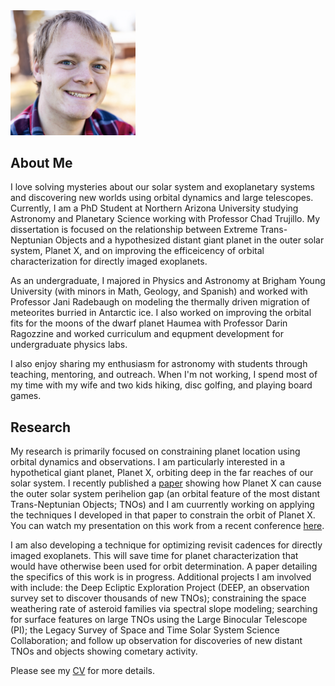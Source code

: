 <img src="picture.jpg" width="200">

## About Me
I love solving mysteries about our solar system and exoplanetary systems and discovering new worlds using orbital dynamics and large telescopes. Currently, I am a PhD Student at Northern Arizona University studying Astronomy and Planetary Science working with Professor Chad Trujillo. My dissertation is focused on the relationship between Extreme Trans-Neptunian Objects and a hypothesized distant giant planet in the outer solar system, Planet X, and on improving the efficeicency of orbital characterization for directly imaged exoplanets.

As an undergraduate, I majored in Physics and Astronomy at Brigham Young University (with minors in Math, Geology, and Spanish) and worked with Professor Jani Radebaugh on modeling the thermally driven migration of meteorites burried in Antarctic ice. I also worked on improving the orbital fits for the moons of the dwarf planet Haumea with Professor Darin Ragozzine and worked curriculum and equpment development for undergraduate physics labs.

I also enjoy sharing my enthusiasm for astronomy with students through teaching, mentoring, and outreach. When I'm not working, I spend most of my time with my wife and two kids hiking, disc golfing, and playing board games.

## Research
My research is primarily focused on constraining planet location using orbital dynamics and observations. I am particularly interested in a hypothetical giant planet, Planet X, orbiting deep in the far reaches of our solar system. I recently published a [paper](https://iopscience.iop.org/article/10.3847/1538-3881/abfb6f) showing how Planet X can cause the outer solar system perihelion gap (an orbital feature of the most distant Trans-Neptunian Objects; TNOs) and I am cuurrently working on applying the techniques I developed in that paper to constrain the orbit of Planet X. You can watch my presentation on this work from a recent conference [here](https://vimeo.com/545351933).

I am also developing a technique for optimizing revisit cadences for directly imaged exoplanets. This will save time for planet characterization that would have otherwise been used for orbit determination. A paper detailing the specifics of this work is in progress. Additional projects I am involved with include: the Deep Ecliptic Exploration Project (DEEP, an observation survey set to discover thousands of new TNOs); constraining the space weathering rate of asteroid families via spectral slope modeling; searching for surface features on large TNOs using the Large Binocular Telescope (PI); the Legacy Survey of Space and Time Solar System Science Collaboration; and follow up observation for discoveries of new distant TNOs and objects showing cometary activity.

Please see my [CV](cv_july_2021.pdf) for more details.
